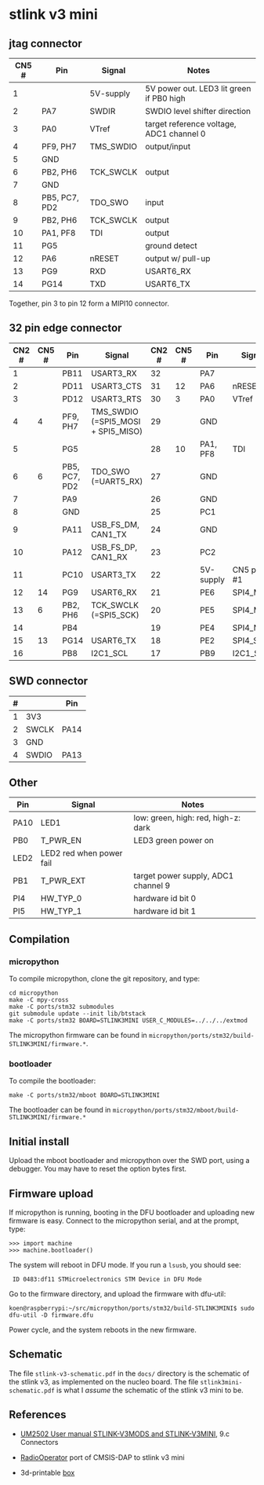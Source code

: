 # stlink v3 mini

## jtag connector

| CN5 # | Pin      | Signal    | Notes                                    |
| ----- | -------- | --------- | ---------------------------------------- |
| 1     |          | 5V-supply | 5V power out. LED3 lit green if PB0 high |
| 2     | PA7      | SWDIR     | SWDIO level shifter direction            |
| 3     | PA0      | VTref     | target reference voltage, ADC1 channel 0 |
| 4     | PF9, PH7 | TMS_SWDIO | output/input                             |
| 5     | GND      |           |                                          |
| 6     | PB2, PH6 | TCK_SWCLK | output                                   |
| 7     | GND      |           |                                          |
| 8     | PB5, PC7, PD2 | TDO_SWO   | input                                    |
| 9     | PB2, PH6 | TCK_SWCLK | output                                   |
| 10    | PA1, PF8 | TDI       | output                                   |
| 11    | PG5      |           | ground detect                            |
| 12    | PA6      | nRESET    | output w/ pull-up                        |
| 13    | PG9      | RXD       | USART6_RX                                |
| 14    | PG14     | TXD       | USART6_TX                                |

Together, pin 3 to pin 12 form a MIPI10 connector.

## 32 pin edge connector

| CN2 # | CN5 # | Pin      | Signal                             | CN2 # | CN5 # | Pin      | Signal    |
| ----- | ----- | -------- | ---------------------------------- | ----- | ----- | -------- | --------- |
| 1     |       | PB11     | USART3_RX                          | 32    |       | PA7      |           |
| 2     |       | PD11     | USART3_CTS                         | 31    | 12    | PA6      | nRESET    |
| 3     |       | PD12     | USART3_RTS                         | 30    | 3     | PA0      | VTref     |
| 4     | 4     | PF9, PH7 | TMS_SWDIO (=SPI5_MOSI + SPI5_MISO) | 29    |       | GND      |           |
| 5     |       | PG5      |                                    | 28    | 10    | PA1, PF8 | TDI       |
| 6     | 6     | PB5, PC7, PD2      | TDO_SWO (=UART5_RX)      | 27    |       | GND      |           |
| 7     |       | PA9      |                                    | 26    |       | GND      |           |
| 8     |       | GND      |                                    | 25    |       | PC1      |           |
| 9     |       | PA11     | USB_FS_DM, CAN1_TX                 | 24    |       | GND      |           |
| 10    |       | PA12     | USB_FS_DP, CAN1_RX                 | 23    |       | PC2      |           |
| 11    |       | PC10     | USART3_TX                          | 22    |       | 5V-supply| CN5 pin #1|
| 12    | 14    | PG9      | USART6_RX                          | 21    |       | PE6      | SPI4_MOSI |
| 13    | 6     | PB2, PH6 | TCK_SWCLK (=SPI5_SCK)              | 20    |       | PE5      | SPI4_MISO |
| 14    |       | PB4      |                                    | 19    |       | PE4      | SPI4_NSS  |
| 15    | 13    | PG14     | USART6_TX                          | 18    |       | PE2      | SPI4_SCK  |
| 16    |       | PB8      | I2C1_SCL                           | 17    |       | PB9      | I2C1_SDA  |

## SWD connector

| #   |       | Pin  |
| --- | ----- | ---- |
| 1   | 3V3   |      |
| 2   | SWCLK | PA14 |
| 3   | GND   |      |
| 4   | SWDIO | PA13 |

## Other

| Pin  | Signal                   | Notes                               |
| ---- | ------------------------ | ----------------------------------- |
| PA10 | LED1                     | low: green, high: red, high-z: dark |
| PB0  | T_PWR_EN                 | LED3 green power on                 |
| LED2 | LED2 red when power fail |                                     |
| PB1  | T_PWR_EXT                | target power supply, ADC1 channel 9 |
| PI4  | HW_TYP_0                 | hardware id bit 0                   |
| PI5  | HW_TYP_1                 | hardware id bit 1                   |

## Compilation

### micropython

To compile micropython, clone the git repository, and type:

    cd micropython
    make -C mpy-cross
    make -C ports/stm32 submodules
    git submodule update --init lib/btstack
    make -C ports/stm32 BOARD=STLINK3MINI USER_C_MODULES=../../../extmod

The micropython firmware can be found in `micropython/ports/stm32/build-STLINK3MINI/firmware.*`.

### bootloader

To compile the bootloader:

    make -C ports/stm32/mboot BOARD=STLINK3MINI

The bootloader can be found in `micropython/ports/stm32/mboot/build-STLINK3MINI/firmware.*`

## Initial install

Upload the mboot bootloader and micropython over the SWD port, using a debugger. You may have to reset the option bytes first.

## Firmware upload

If micropython is running, booting in the DFU bootloader and uploading new firmware is easy. Connect to the micropython serial, and at the prompt, type:

    >>> import machine
    >>> machine.bootloader()

The system will reboot in DFU mode. If you run a `lsusb`, you should see:

     ID 0483:df11 STMicroelectronics STM Device in DFU Mode

Go to the firmware directory, and  upload the firmware with dfu-util:

    koen@raspberrypi:~/src/micropython/ports/stm32/build-STLINK3MINI$ sudo dfu-util -D firmware.dfu

Power cycle, and the system reboots in the new firmware.

## Schematic
The file ``stlink-v3-schematic.pdf`` in the ``docs/`` directory is the schematic of the stlink v3, as implemented on the nucleo board.
The file ``stlink3mini-schematic.pdf`` is what I *assume* the schematic of the stlink v3 mini to be.

## References

- [UM2502 User manual STLINK-V3MODS and STLINK-V3MINI](https://www.st.com/resource/en/user_manual/dm00555046-stlinkv3mods-and-stlinkv3mini-mini-debuggersprogrammers-for-stm32-stmicroelectronics.pdf), 9.c Connectors

- [RadioOperator](https://github.com/RadioOperator/CMSIS-DAP_for_STLINK-V3MINI/) port of CMSIS-DAP to stlink v3 mini 

- 3d-printable [box](https://www.st.com/resource/en/board_manufacturing_specification/stlink-v3mini_manufacturing.zip)
